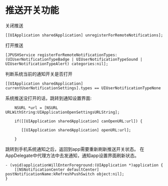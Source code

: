 # 推送开关功能

关闭推送

```
[[UIApplication sharedApplication] unregisterForRemoteNotifications];
```
打开推送
```
[JPUSHService registerForRemoteNotificationTypes:(UIUserNotificationTypeBadge | UIUserNotificationTypeSound | UIUserNotificationTypeAlert) categories:nil];
```
判断系统当前的通知开关是否打开
```
[[UIApplication sharedApplication] currentUserNotificationSettings].types == UIUserNotificationTypeNone
```
系统推送没打开的话，跳转到通知设置界面:
```
    NSURL *url = [NSURL URLWithString:UIApplicationOpenSettingsURLString];
    
    if([[UIApplication sharedApplication] canOpenURL:url]) {
        
       [[UIApplication sharedApplication] openURL:url];
        
    }
```
跳转到手机系统通知之后，返回到app需要重新刷新推送开关状态。
在AppDelegate中代理方法中去发通知，通知app设置界面刷新状态。
```
- (void)applicationWillEnterForeground:(UIApplication *)application {
    [[NSNotificationCenter defaultCenter] postNotificationName:kRefreshPushSwitch object:nil];
}
```